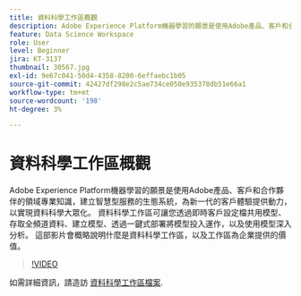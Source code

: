 ```yaml
---
title: 資料科學工作區概觀
description: Adobe Experience Platform機器學習的願景是使用Adobe產品、客戶和合作夥伴的領域專業知識，建立智慧型服務的生態系統，為新一代的客戶體驗提供動力，以實現資料科學大眾化。 資料科學工作區可讓您透過即時客戶設定檔共用模型、存取全頻道資料、建立模型、透過一鍵式部署將模型投入運作，以及使用模型深入分析。 這部影片會概略說明什麼是資料科學工作區，以及工作區為企業提供的價值。
feature: Data Science Workspace
role: User
level: Beginner
jira: KT-3137
thumbnail: 30567.jpg
exl-id: 9e67c041-50d4-4358-8200-6effaebc1b05
source-git-commit: 42427df298e2c5ae734ce050e935378db51e66a1
workflow-type: tm+mt
source-wordcount: '198'
ht-degree: 3%

---
```


# 資料科學工作區概觀

Adobe Experience Platform機器學習的願景是使用Adobe產品、客戶和合作夥伴的領域專業知識，建立智慧型服務的生態系統，為新一代的客戶體驗提供動力，以實現資料科學大眾化。 資料科學工作區可讓您透過即時客戶設定檔共用模型、存取全頻道資料、建立模型、透過一鍵式部署將模型投入運作，以及使用模型深入分析。 這部影片會概略說明什麼是資料科學工作區，以及工作區為企業提供的價值。

>[!VIDEO](https://video.tv.adobe.com/v/30567?quality=12&learn=on)

如需詳細資訊，請造訪 [資料科學工作區檔案](https://experienceleague.adobe.com/docs/experience-platform/data-science-workspace/home.html?lang=zh-Hant).